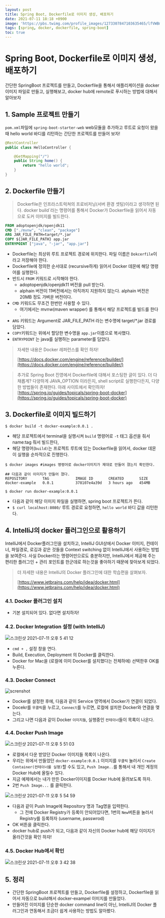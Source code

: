 ```yaml
---
layout: post
title: Spring Boot, Dockerfile로 이미지 생성, 배포하기
date: 2021-07-11 18:18 +0900
image: 'https://pbs.twimg.com/profile_images/1273307847103635465/lfVWBmiW_400x400.png'
tags: [spring, docker, dockerfile, spring-boot]
toc: true
---
```

# Spring Boot, Dockerfile로 이미지 생성, 배포하기

간단한 SpringBoot 프로젝트를 만들고, Dockerfile을 통해서 애플리케이션을 docker이미지 파일로 만들고, 실행해보고, docker hub에 remote로 푸시하는 방법에 대해서 알아보자 


## 1. Sample 프로젝트 만들기 

`pom.xml`파일에 `spring-boot-starter-web` web모듈을 추가하고 루트로 요청이 왔을때 hello world 바디를 리턴하는 간단한 프로젝트를 만들어 보자!  

```java
@RestController
public class HelloController {

    @GetMapping("/")
    public String home() {
        return "hello world";
    }
}
```



## 2. Dockerfile 만들기 

> Dockerfile은 인프라스트럭쳐의 프로비저닝(서버 환경 셋팅)이라고 생각하면 된다. docker build`라는 명령어를 통해서 Docker가 Dockerfile을 읽어서 자동으로 도커 이미지를 빌드한다.



```dockerfile
FROM adoptopenjdk/openjdk11
CMD ["./mvnw", "clean", "package"]
ARG JAR_FILE_PATH=target/*.jar
COPY ${JAR_FILE_PATH} app.jar
ENTRYPOINT ["java", "-jar", "app.jar"]
```

- Dockerfile는 최상위 루트 프로젝트 경로에 위치한다. 파일 이름은 `Dokcerfile`이라고 저장해야 한다.
- Dockerfile에 정의한 순서대로 (recursive하게) 읽어서 Docker 데몬에 해당 명령어를 실행한다.
- 반드시 `FROM` 키워드로 시작해야 한다. 
  - adoptopenjdk/openjdk11 버전을 pull 받는다. 
  - alphain 버전이 11버전에서는 아직까지 지원하지 않는다. alphain 버전은 20MB 정도 가벼운 버전이다. 
- `CMD`  키워드도 무조건 한번만 사용할 수 있다. 
  - 여기에서는 mvnw(maven wrapper) 를 통해서 해당 프로젝트를 빌드를 한다 .
- `ARG` 키워드는 Argument로 JAR_FILE_PATH 라는 변수명에 target/*.jar 경로를 담았다. 
- `COPY`키워드는 위에서 할당한 변수명을 `app.jar`이름으로 복사했다. 
- `ENTRYPOINT` 는 java를 실행하는 parameter를 담았다. 


> 자세한 내용은 Docker 레퍼런스를 확인 하자!  
> 
> [https://docs.docker.com/engine/reference/builder/](https://docs.docker.com/engine/reference/builder/)


> 추가로 Spring Boot 진영에서 Dockerfile에 대해서 포스팅한 글이 있다. 
> 더 다채롭게? 다양하게 JAVA_OPTION 이라든지, shell script로 실행한다든지, 다양한 방법들이 존재한다. 
> 아래 사이트에서 확인하자!
> [https://spring.io/guides/topicals/spring-boot-docker](https://spring.io/guides/topicals/spring-boot-docker)



## 3. Dockerfile로 이미지 빌드하기 

```shell
$ docker build -t docker-example:0.0.1 .
```
- 해당 프로젝트에서 terminal을 실행시켜 `build` 명령어로 `-t` 태그 옵션을 줘서 name:tag 줘서 빌드한다,
- 해당 명령어(`build)`는 프로젝트 루트에 있는 Dockerfile을 읽어서, docker 데몬이 실행을 순차적으로 진행한다. 


```shell
$ docker images #images 명령어로 docker이미지가 제대로 만들어 졌는지 확인한다.

## 다음과 같이 이미지가 만들어 졌다. 
REPOSITORY       TAG            IMAGE ID       CREATED       SIZE
docker-example   0.0.1          378107e4a39d   3 hours ago   454MB
```

```shell
$ docker run docker-example:0.0.1
```
- 다음과 같이 해당 이미지 파일을 실행하면, spring boot 프로젝트가 뜬다. 
- `$ curl localhost:8080/` 루트 경로로 요청하면, `hello world` 바디 값을 리턴한다. 


## 4. IntelliJ의 docker 플러그인으로 활용하기 

IntelliJ에서 Docker플러그인을 설치하고, IntelliJ GUI상에서 Docker 이미지, 컨테이너, 파일경로, 로깅과 같은 것들을 Context switching 없이 IntelliJ에서 사용하는 방법을 보여준다. 사실 Docker라는 명령어만으로도 충분하지만, IntelliJ에서 제공해 주는 편리한 플러그인 + 관리 포인트를 한군데로 하는것을 좋아하기 때문에 찾아보게 되었다. 

> 더 자세한 내용은 IntelliJ의 Docker 플러그인에 대한 학습편을 살펴보자. 
>
> [https://www.jetbrains.com/help/idea/docker.html](https://www.jetbrains.com/help/idea/docker.html)



### 4.1. Docker 플러그인 설치 

- 기본 설치되어 있다. 없다면 설치하자! 

### 4.2. Docker Integration 설정 (with IntelliJ)

![스크린샷 2021-07-11 오후 5 41 12](https://user-images.githubusercontent.com/28615416/125188713-b9b7a680-e26f-11eb-9ab7-cb05378d0f99.png)

- `cmd + ,` 설정 창을 연다. 
- Build, Execution, Deployment 의 Docker를 클릭한다.
- Docker for Mac을 (로컬에 이미 Docker를 설치했다는 전체하에) 선택한후 OK를 누른다. 

### 4.3. Docker Connect

![screnshot](https://user-images.githubusercontent.com/28615416/125189896-5f214900-e275-11eb-8d0c-4b42b57f6876.png)



- Docker를 설정한 후에, 다음과 같이 Service 영역에서 Docker가 연결이 되었다. 
- Docekr를 `우클릭`을 누르고, `Connect`를  누르면, 로컬에 설치한 Docker와 연결을 맺는다. 
- 그리고 나면 다음과 같이 Docker `이미지들`, 실행중인 `컨테이너`들이 목록이 나온다.

### 4.4. Docker Push Image

![스크린샷 2021-07-11 오후 5 51 03](https://user-images.githubusercontent.com/28615416/125188939-c1c41600-e270-11eb-99c5-444276945fec.png)

- 로컬에서 다운 받았던 Docker 이미지들 목록이 나온다. 
- 우리는 위에서 만들었던 `docker-example:0.0.1` 이미지를 `우클릭`  눌러서 `Create Container(컨테이너를 실행)`할 수도 있고, `Push Image..`를 통해서 내 개인 계정의 Docker Hub에 올릴수 있다. 
- 지금 예제에서는 내가 만든 Docker이미지를  Docker Hub에 올려보도록 하자. 
- 2번 `Push Image...` 를 클릭한다. 



![스크린샷 2021-07-11 오후 5 54 59](https://user-images.githubusercontent.com/28615416/125189078-6b0b0c00-e271-11eb-83cc-24e884623681.png)

- 다음과 같이 Push Image에 Repository 명과 Tag명을 입력한다. 
  - 그 전에 Docker Registry가 등록이 안되어있다면, 1번의 `New`버튼을 눌러서 Registry를 등록하자 (username, passwrod)
- OK 버튼을 클릭한다. 
- docker hub로 push가 되고, 다음과 같이 자신의 Docker hub에 해당 이미지가 올라간것을 확인 하자! 

### 4.5. Docker Hub에서 확인

![스크린샷 2021-07-11 오후 3 42 38](https://user-images.githubusercontent.com/28615416/125189149-9d1c6e00-e271-11eb-85ac-a9241dd65b3f.png)



## 5. 정리 

- 간단한 SpringBoot 프로젝트를 만들고, Dockerfile를 설정하고, Dockerfile을 읽어서 자동으로 build해서 docker-exampel 이미지를 만들었다. 
- 만들어진 이미지를 단순한 docker command line이 아닌, IntelliJ의 Docker 플러그인과 연동해서 조금더 쉽게 사용하는 방법도 알아봤다.



